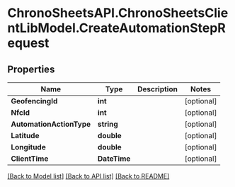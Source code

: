 
# ChronoSheetsAPI.ChronoSheetsClientLibModel.CreateAutomationStepRequest

## Properties

Name | Type | Description | Notes
------------ | ------------- | ------------- | -------------
**GeofencingId** | **int** |  | [optional] 
**NfcId** | **int** |  | [optional] 
**AutomationActionType** | **string** |  | [optional] 
**Latitude** | **double** |  | [optional] 
**Longitude** | **double** |  | [optional] 
**ClientTime** | **DateTime** |  | [optional] 

[[Back to Model list]](../README.md#documentation-for-models)
[[Back to API list]](../README.md#documentation-for-api-endpoints)
[[Back to README]](../README.md)

